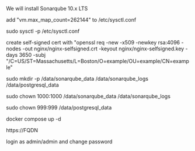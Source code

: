 We will install Sonarqube 10.x LTS

add "vm.max_map_count=262144" to /etc/sysctl.conf

sudo sysctl -p /etc/sysctl.conf

create self-signed cert with "openssl req -new -x509 -newkey rsa:4096 -nodes -out nginx/nginx-selfsigned.crt -keyout nginx/nginx-selfsigned.key -days 3650 -subj "/C=US/ST=Massachusetts/L=Boston/O=example/OU=example/CN=example"

sudo mkdir -p /data/sonarqube_data /data/sonarqube_logs /data/postgresql_data

sudo chown 1000:1000 /data/sonarqube_data /data/sonarqube_logs

sudo chown 999:999 /data/postgresql_data

docker compose up -d

https://FQDN

login as admin/admin and change password
